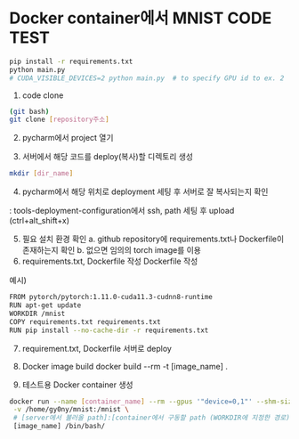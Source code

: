 # Docker container에서 MNIST CODE TEST

```bash
pip install -r requirements.txt
python main.py
# CUDA_VISIBLE_DEVICES=2 python main.py  # to specify GPU id to ex. 2
```
1. code clone
```bash
(git bash)
git clone [repository주소]
```
2. pycharm에서 project 열기

3. 서버에서 해당 코드를 deploy(복사)할 디렉토리 생성
```bash
mkdir [dir_name]
```
4. pycharm에서 해당 위치로 deployment 세팅 후 서버로 잘 복사되는지 확인

: tools-deployment-configuration에서 ssh, path 세팅 후 upload (ctrl+alt_shift+x)

5. 필요 설치 환경 확인
a. github repository에 requirements.txt나 Dockerfile이 존재하는지 확인
b. 없으면 임의의 torch image를 이용
6. requirements.txt, Dockerfile 작성
Dockerfile 작성

예시)
```bash
FROM pytorch/pytorch:1.11.0-cuda11.3-cudnn8-runtime
RUN apt-get update
WORKDIR /mnist 
COPY requirements.txt requirements.txt
RUN pip install --no-cache-dir -r requirements.txt
```
7. requirement.txt, Dockerfile 서버로 deploy
8. Docker image build
docker build --rm -t [image_name] .

9. 테스트용 Docker container 생성
```bash
docker run --name [container_name] --rm --gpus '"device=0,1"' --shm-size 8G -it \
 -v /home/gy0ny/mnist:/mnist \
 # [server에서 불러올 path]:[container에서 구동할 path (WORKDIR에 지정한 경로)] 
 [image_name] /bin/bash/
```
